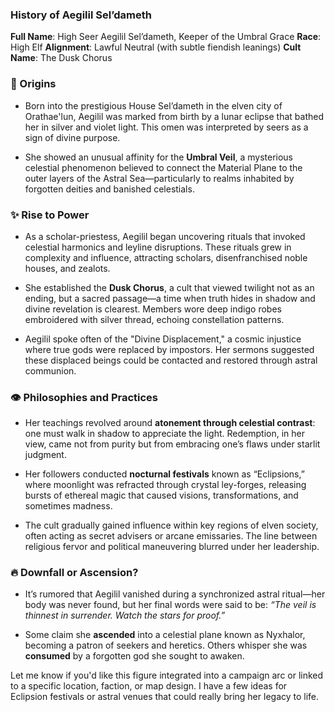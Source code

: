 ### History of Aegilil Sel’dameth

**Full Name**: High Seer Aegilil Sel’dameth, Keeper of the Umbral Grace **Race**: High Elf **Alignment**: Lawful Neutral (with subtle fiendish leanings) **Cult Name**: The Dusk Chorus

### 🌌 Origins

- Born into the prestigious House Sel’dameth in the elven city of Orathae'lun, Aegilil was marked from birth by a lunar eclipse that bathed her in silver and violet light. This omen was interpreted by seers as a sign of divine purpose.
    
- She showed an unusual affinity for the **Umbral Veil**, a mysterious celestial phenomenon believed to connect the Material Plane to the outer layers of the Astral Sea—particularly to realms inhabited by forgotten deities and banished celestials.
    

### ✨ Rise to Power

- As a scholar-priestess, Aegilil began uncovering rituals that invoked celestial harmonics and leyline disruptions. These rituals grew in complexity and influence, attracting scholars, disenfranchised noble houses, and zealots.
    
- She established the **Dusk Chorus**, a cult that viewed twilight not as an ending, but a sacred passage—a time when truth hides in shadow and divine revelation is clearest. Members wore deep indigo robes embroidered with silver thread, echoing constellation patterns.
    
- Aegilil spoke often of the "Divine Displacement," a cosmic injustice where true gods were replaced by impostors. Her sermons suggested these displaced beings could be contacted and restored through astral communion.
    

### 👁️ Philosophies and Practices

- Her teachings revolved around **atonement through celestial contrast**: one must walk in shadow to appreciate the light. Redemption, in her view, came not from purity but from embracing one’s flaws under starlit judgment.
    
- Her followers conducted **nocturnal festivals** known as “Eclipsions,” where moonlight was refracted through crystal ley-forges, releasing bursts of ethereal magic that caused visions, transformations, and sometimes madness.
    
- The cult gradually gained influence within key regions of elven society, often acting as secret advisers or arcane emissaries. The line between religious fervor and political maneuvering blurred under her leadership.
    

### 🔥 Downfall or Ascension?

- It’s rumored that Aegilil vanished during a synchronized astral ritual—her body was never found, but her final words were said to be: _“The veil is thinnest in surrender. Watch the stars for proof.”_
    
- Some claim she **ascended** into a celestial plane known as Nyxhalor, becoming a patron of seekers and heretics. Others whisper she was **consumed** by a forgotten god she sought to awaken.
    

Let me know if you'd like this figure integrated into a campaign arc or linked to a specific location, faction, or map design. I have a few ideas for Eclipsion festivals or astral venues that could really bring her legacy to life.